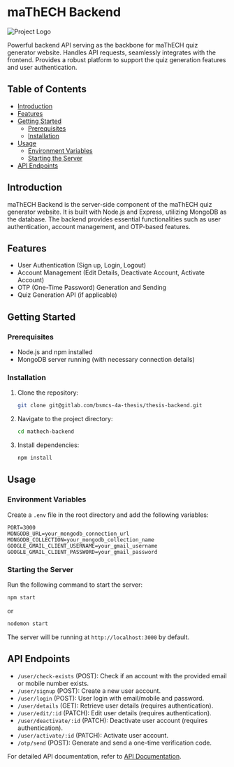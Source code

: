# maThECH Backend

![Project Logo](https://iili.io/JYuoQyl.png)

Powerful backend API serving as the backbone for maThECH quiz generator website. Handles API requests, seamlessly integrates with the frontend. Provides a robust platform to support the quiz generation features and user authentication.

## Table of Contents

- [Introduction](#introduction)
- [Features](#features)
- [Getting Started](#getting-started)
  - [Prerequisites](#prerequisites)
  - [Installation](#installation)
- [Usage](#usage)
  - [Environment Variables](#environment-variables)
  - [Starting the Server](#starting-the-server)
- [API Endpoints](#api-endpoints)

## Introduction

maThECH Backend is the server-side component of the maThECH quiz generator website. It is built with Node.js and Express, utilizing MongoDB as the database. The backend provides essential functionalities such as user authentication, account management, and OTP-based features.

## Features

- User Authentication (Sign up, Login, Logout)
- Account Management (Edit Details, Deactivate Account, Activate Account)
- OTP (One-Time Password) Generation and Sending
- Quiz Generation API (if applicable)

## Getting Started

### Prerequisites

- Node.js and npm installed
- MongoDB server running (with necessary connection details)

### Installation

1. Clone the repository:

   ```bash
   git clone git@gitlab.com/bsmcs-4a-thesis/thesis-backend.git
   ```

2. Navigate to the project directory:

   ```bash
   cd mathech-backend
   ```

3. Install dependencies:

   ```bash
   npm install
   ```

## Usage

### Environment Variables

Create a `.env` file in the root directory and add the following variables:

```dotenv
PORT=3000
MONGODB_URL=your_mongodb_connection_url
MONGODB_COLLECTION=your_mongodb_collection_name
GOOGLE_GMAIL_CLIENT_USERNAME=your_gmail_username
GOOGLE_GMAIL_CLIENT_PASSWORD=your_gmail_password
```

### Starting the Server

Run the following command to start the server:

```bash
npm start
```
or
```bash
nodemon start
```

The server will be running at `http://localhost:3000` by default.

## API Endpoints

- `/user/check-exists` (POST): Check if an account with the provided email or mobile number exists.
- `/user/signup` (POST): Create a new user account.
- `/user/login` (POST): User login with email/mobile and password.
- `/user/details` (GET): Retrieve user details (requires authentication).
- `/user/edit/:id` (PATCH): Edit user details (requires authentication).
- `/user/deactivate/:id` (PATCH): Deactivate user account (requires authentication).
- `/user/activate/:id` (PATCH): Activate user account.
- `/otp/send` (POST): Generate and send a one-time verification code.

For detailed API documentation, refer to [API Documentation](link_to_api_documentation).
